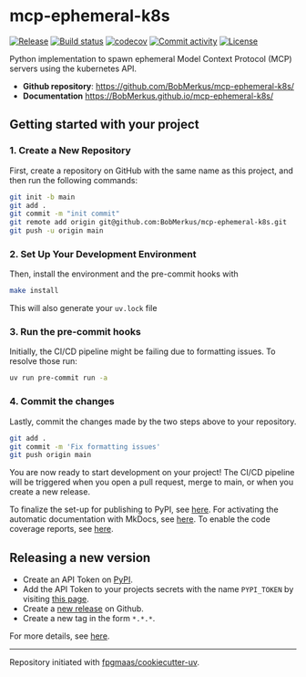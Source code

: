 # mcp-ephemeral-k8s

[![Release](https://img.shields.io/github/v/release/BobMerkus/mcp-ephemeral-k8s)](https://img.shields.io/github/v/release/BobMerkus/mcp-ephemeral-k8s)
[![Build status](https://img.shields.io/github/actions/workflow/status/BobMerkus/mcp-ephemeral-k8s/main.yml?branch=main)](https://github.com/BobMerkus/mcp-ephemeral-k8s/actions/workflows/main.yml?query=branch%3Amain)
[![codecov](https://codecov.io/gh/BobMerkus/mcp-ephemeral-k8s/branch/main/graph/badge.svg)](https://codecov.io/gh/BobMerkus/mcp-ephemeral-k8s)
[![Commit activity](https://img.shields.io/github/commit-activity/m/BobMerkus/mcp-ephemeral-k8s)](https://img.shields.io/github/commit-activity/m/BobMerkus/mcp-ephemeral-k8s)
[![License](https://img.shields.io/github/license/BobMerkus/mcp-ephemeral-k8s)](https://img.shields.io/github/license/BobMerkus/mcp-ephemeral-k8s)

Python implementation to spawn ephemeral Model Context Protocol (MCP) servers using the kubernetes API.

- **Github repository**: <https://github.com/BobMerkus/mcp-ephemeral-k8s/>
- **Documentation** <https://BobMerkus.github.io/mcp-ephemeral-k8s/>

## Getting started with your project

### 1. Create a New Repository

First, create a repository on GitHub with the same name as this project, and then run the following commands:

```bash
git init -b main
git add .
git commit -m "init commit"
git remote add origin git@github.com:BobMerkus/mcp-ephemeral-k8s.git
git push -u origin main
```

### 2. Set Up Your Development Environment

Then, install the environment and the pre-commit hooks with

```bash
make install
```

This will also generate your `uv.lock` file

### 3. Run the pre-commit hooks

Initially, the CI/CD pipeline might be failing due to formatting issues. To resolve those run:

```bash
uv run pre-commit run -a
```

### 4. Commit the changes

Lastly, commit the changes made by the two steps above to your repository.

```bash
git add .
git commit -m 'Fix formatting issues'
git push origin main
```

You are now ready to start development on your project!
The CI/CD pipeline will be triggered when you open a pull request, merge to main, or when you create a new release.

To finalize the set-up for publishing to PyPI, see [here](https://fpgmaas.github.io/cookiecutter-uv/features/publishing/#set-up-for-pypi).
For activating the automatic documentation with MkDocs, see [here](https://fpgmaas.github.io/cookiecutter-uv/features/mkdocs/#enabling-the-documentation-on-github).
To enable the code coverage reports, see [here](https://fpgmaas.github.io/cookiecutter-uv/features/codecov/).

## Releasing a new version

- Create an API Token on [PyPI](https://pypi.org/).
- Add the API Token to your projects secrets with the name `PYPI_TOKEN` by visiting [this page](https://github.com/BobMerkus/mcp-ephemeral-k8s/settings/secrets/actions/new).
- Create a [new release](https://github.com/BobMerkus/mcp-ephemeral-k8s/releases/new) on Github.
- Create a new tag in the form `*.*.*`.

For more details, see [here](https://fpgmaas.github.io/cookiecutter-uv/features/cicd/#how-to-trigger-a-release).

---

Repository initiated with [fpgmaas/cookiecutter-uv](https://github.com/fpgmaas/cookiecutter-uv).
